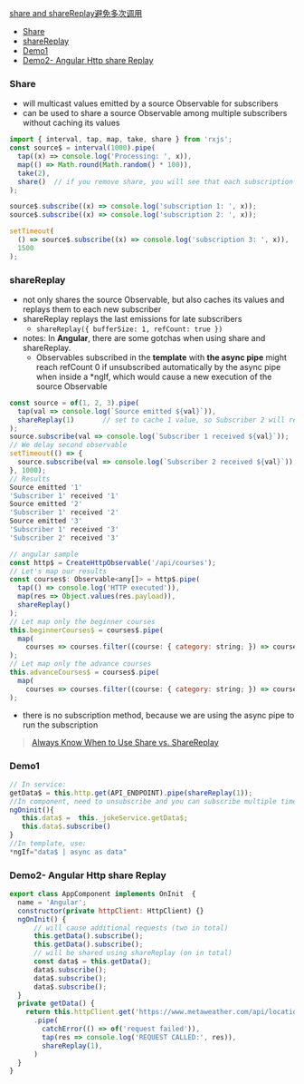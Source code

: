 [share and shareReplay避免多次调用](#top)

- [Share](#share)
- [shareReplay](#sharereplay)
- [Demo1](#demo1)
- [Demo2- Angular Http share Replay](#demo2--angular-http-share-replay)


### Share

- will multicast values emitted by a source Observable for subscribers
- can be used to share a source Observable among multiple subscribers without caching its values

```javascript
import { interval, tap, map, take, share } from 'rxjs';
const source$ = interval(1000).pipe(
  tap((x) => console.log('Processing: ', x)),
  map(() => Math.round(Math.random() * 100)),
  take(2),
  share()  // if you remove share, you will see that each subscription will have its own execution of the source observable
);

source$.subscribe((x) => console.log('subscription 1: ', x));
source$.subscribe((x) => console.log('subscription 2: ', x));

setTimeout(
  () => source$.subscribe((x) => console.log('subscription 3: ', x)),
  1500
);
```

### shareReplay

- not only shares the source Observable, but also caches its values and replays them to each new subscriber
- shareReplay replays the last emissions for late subscribers
  - `shareReplay({ bufferSize: 1, refCount: true })`
- notes: In **Angular**, there are some gotchas when using share and shareReplay.
  - Observables subscribed in the **template** with **the async pipe** might reach refCount 0 if unsubscribed automatically by the async pipe when inside a *ngIf, which would cause a new execution of the source Observable

```javascript
const source = of(1, 2, 3).pipe(
  tap(val => console.log(`Source emitted ${val}`)),
  shareReplay(1)       // set to cache 1 value, so Subscriber 2 will receive the latest value emitted by the source 
);
source.subscribe(val => console.log(`Subscriber 1 received ${val}`));
// We delay second observable
setTimeout(() => {
  source.subscribe(val => console.log(`Subscriber 2 received ${val}`));
}, 1000);
// Results
Source emitted '1'
'Subscriber 1' received '1'
Source emitted '2'
'Subscriber 1' received '2'
Source emitted '3'
'Subscriber 1' received '3'
'Subscriber 2' received '3'

// angular sample
const http$ = CreateHttpObservable('/api/courses');
// Let's map our results
const courses$: Observable<any[]> = http$.pipe(
  tap(() => console.log('HTTP executed')),
  map(res => Object.values(res.payload)),
  shareReplay()
);
// Let map only the beginner courses
this.beginnerCourses$ = courses$.pipe(
  map(
    courses => courses.filter((course: { category: string; }) => course.category === 'BEGINNER'))
);
// Let map only the advance courses
this.advanceCourses$ = courses$.pipe(
  map(
    courses => courses.filter((course: { category: string; }) => course.category === 'ADVANCED'))
);
```

- there is no subscription method, because we are using the async pipe to run the subscription

> [Always Know When to Use Share vs. ShareReplay](https://www.bitovi.com/blog/always-know-when-to-use-share-vs.-sharereplay)

### Demo1

```javascript
// In service:
getData$ = this.http.get(API_ENDPOINT).pipe(shareReplay(1));
//In component, need to unsubscribe and you can subscribe multiple times with single API call:
ngOninit(){
   this.data$ =  this._jokeService.getData$;
   this.data$.subscribe()
}
//In template, use:
*ngIf="data$ | async as data"
```

### Demo2- Angular Http share Replay

```javascript
export class AppComponent implements OnInit  {
  name = 'Angular';
  constructor(private httpClient: HttpClient) {}
  ngOnInit() {
      // will cause additional requests (two in total)
      this.getData().subscribe();
      this.getData().subscribe();
      // will be shared using shareReplay (on in total)
      const data$ = this.getData();
      data$.subscribe();
      data$.subscribe();
      data$.subscribe();
  }
  private getData() {
    return this.httpClient.get('https://www.metaweather.com/api/location/44418/')
      .pipe(
        catchError(() => of('request failed')),
        tap(res => console.log('REQUEST CALLED:', res)),
        shareReplay(1),   
      )
  }
}
```
